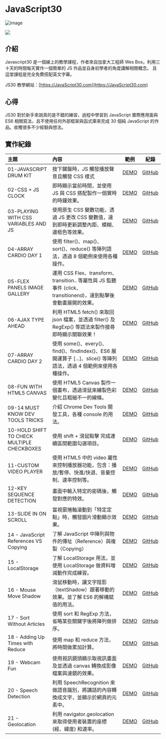 # JavaScript30

![image](https://img.shields.io/badge/JavaScript30-exercise-brightgreen.svg)

![](https://images2.imgbox.com/b5/5c/jHDElqnA_o.jpg)

## 介紹

Javascript30 是一個線上的教學課程，作者來自加拿大工程師 Wes Bos，利用三十天的時間每天實作一個簡單的 JS 作品並自身初學者的角度講解相關概念。 且這堂課程是完全免費搭配英文字幕。

JS30 教學網站：[https://JavaScript30.com](https://JavaScript30.com)

## 心得

JS30 對於新手來說真的是不錯的練習，過程中學習到 JavaScript 實際應用面與 ES6 相關寫法，且不使用任何外部框架與函式庫來完成 30 個純 JavaScript 的作品。收穫很多不少經驗與想法。

## 實作紀錄

| 主題                                       | 內容                                                                                                               |                                              範例                                              | 紀錄                                                                                               |
| :----------------------------------------- | :----------------------------------------------------------------------------------------------------------------- | :--------------------------------------------------------------------------------------------: | -------------------------------------------------------------------------------------------------- |
| 01-JAVASCRIPT DRUM KIT                     | 按下鍵盤時，JS 觸發播放聲音且觸發 CSS 樣式                                                                         |       [DEMO](https://jedchang.github.io/JavaScript30/01-JavaScript.Drum.Kit/index.html)        | [GitHub](https://github.com/jedchang/JavaScript30/tree/master/01-JavaScript.Drum.Kit)              |
| 02-CSS + JS CLOCK                          | 即時顯示當前時間，並使用 JS 與 CSS 搭配製作一個實時的時鐘效果。                                                    |         [DEMO](https://jedchang.github.io/JavaScript30/02-JS.and.CSS.Clock/index.html)         | [GitHub](https://github.com/jedchang/JavaScript30/tree/master/02-JS.and.CSS.Clock)                 |
| 03-PLAYING WITH CSS VARIABLES AND JS       | 使用原生 CSS 變數功能，透過 JS 更改 CSS 變數值，達到即時更新調整內距、模糊、邊框色等效果。                         |          [DEMO](https://jedchang.github.io/JavaScript30/03-CSS.Variables/index.html)           | [GitHub](https://github.com/jedchang/JavaScript30/tree/master/03-CSS.Variables)                    |
| 04-ARRAY CARDIO DAY 1                      | 使用 filter()、map()、sort()、reduce() 等陣列語法，透過 8 個範例來使用各種操作。                                   |        [DEMO](https://jedchang.github.io/JavaScript30/04-Array.Cardio.Day.1/index.html)        | [GitHub](https://github.com/jedchang/JavaScript30/tree/master/04-Array.Cardio.Day.1)               |
| 05-FLEX PANELS IMAGE GALLERY               | 運用 CSS Flex、transform、transition.. 等屬性與 JS 監聽事件 (click、transitionend)，達到點擊後會動畫展開的效果。   |        [DEMO](https://jedchang.github.io/JavaScript30/05-Flex.Panel.Gallery/index.html)        | [GitHub](https://github.com/jedchang/JavaScript30/tree/master/05-Flex.Panel.Gallery)               |
| 06-AJAX TYPE AHEAD                         | 利用 HTML5 fetch() 來取回 json 檔案，並透過 filter() 及 RegExp() 等語法來製作搜尋即時顯示關聯效果！                |            [DEMO](https://jedchang.github.io/JavaScript30/06-Type.Ahead/index.html)            | [GitHub](https://github.com/jedchang/JavaScript30/tree/master/06-Type.Ahead)                       |
| 07-ARRAY CARDIO DAY 2                      | 使用 some()、every()、find()、findIndex()、ES6 展開運算子 [...]、slice() 等陣列語法，透過 4 個範例來使用各種操作。 |        [DEMO](https://jedchang.github.io/JavaScript30/07-Array.Cardio.Day.2/index.html)        | [GitHub](https://github.com/jedchang/JavaScript30/tree/master/07-Array.Cardio.Day.2)               |
| 08-FUN WITH HTML5 CANVAS                   | 使用 HTML5 Canvas 製作一個畫布，透過滑鼠來繪製色彩變化且粗細不一的線條。                                           |      [DEMO](https://jedchang.github.io/JavaScript30/08-Fun.with.HTML5.Canvas/index.html)       | [GitHub](https://github.com/jedchang/JavaScript30/tree/master/08-Fun.with.HTML5.Canvas)            |
| 09-14 MUST KNOW DEV TOOLS TRICKS           | 介紹 Chrome Dev Tools 開發工具，各種 console 的用法。                                                              |       [DEMO](https://jedchang.github.io/JavaScript30/09-Dev.Tools.Domination/index.html)       | [GitHub](https://github.com/jedchang/JavaScript30/tree/master/09-Dev.Tools.Domination)             |
| 10-HOLD SHIFT TO CHECK MULTIPLE CHECKBOXES | 使用 shift + 滑鼠點擊 完成連續區間範圍勾選項目。                                                                   | [DEMO](https://jedchang.github.io/JavaScript30/10-Hold.Shift.and.Check.Checkboxes/index.html)  | [GitHub](https://github.com/jedchang/JavaScript30/tree/master/10-Hold.Shift.and.Check.Checkboxes)  |
| 11-CUSTOM VIDEO PLAYER                     | 使用 HTML5 中的 video 屬性來控制播放器功能，包含：播放/暫停、快進/快退、音量控制、速率控制等。                     |       [DEMO](https://jedchang.github.io/JavaScript30/11-Custom.Video.Player/index.html)        | [GitHub](https://github.com/jedchang/JavaScript30/tree/master/11-Custom.Video.Player)              |
| 12-KEY SEQUENCE DETECTION                  | 畫面中輸入特定的密碼後，觸發對應的特效。                                                                           |      [DEMO](https://jedchang.github.io/JavaScript30/12-Key.Sequence.Detection/index.html)      | [GitHub](https://github.com/jedchang/JavaScript30/tree/master/12-Key.Sequence.Detection)           |
| 13-SLIDE IN ON SCROLL                      | 當視窗捲軸滾動到「特定定點」時，觸發圖片滑動顯示效果。                                                             |        [DEMO](https://jedchang.github.io/JavaScript30/13-Slide.in.on.Scroll/index.html)        | [GitHub](https://github.com/jedchang/JavaScript30/tree/master/13-Slide.in.on.Scroll)               |
| 14 - JavaScript References VS Copying      | 了解 JavaScript 中陣列與物件的傳址（Reference）與複製（Copying）                                                   | [DEMO](https://jedchang.github.io/JavaScript30/14-JavaScript.References.VS.Copying/index.html) | [GitHub](https://github.com/jedchang/JavaScript30/tree/master/14-JavaScript.References.VS.Copying) |
| 15 - LocalStorage                          | 了解 LocalStorage 用法，並使用 LocalStorage 做資料增減動作完成練習。                                               |           [DEMO](https://jedchang.github.io/JavaScript30/15-LocalStorage/index.html)           | [GitHub](https://github.com/jedchang/JavaScript30/tree/master/15-LocalStorage)                     |
| 16 - Mouse Move Shadow                     | 滑鼠移動時，讓文字陰影（textShadow）跟著移動的效果。並了解 ES6 的解構賦值的用法。                                  |        [DEMO](https://jedchang.github.io/JavaScript30/16-Mouse.Move.Shadow/index.html)         | [GitHub](https://github.com/jedchang/JavaScript30/tree/master/16-Mouse.Move.Shadow)                |
| 17 - Sort Without Articles                 | 使用 sort 和 RegExp 方法，省略某些關鍵字後將陣列做排序。                                                           |      [DEMO](https://jedchang.github.io/JavaScript30/17-Sort.Without.Articles/index.html)       | [GitHub](https://github.com/jedchang/JavaScript30/tree/master/17-Sort.Without.Articles)            |
| 18 - Adding Up Times with Reduce           | 使用 map 和 reduce 方法，將時間做累加計算。                                                                        |   [DEMO](https://jedchang.github.io/JavaScript30/18-Adding.Up.Times.with.Reduce/index.html)    | [GitHub](https://github.com/jedchang/JavaScript30/tree/master/18-Adding.Up.Times.with.Reduce)      |
| 19 - Webcam Fun                            | 使用視訊鏡頭顯示取視訊畫面及並透過 canvas 轉換成影像檔案與濾鏡的效果。                                             |            [DEMO](https://jedchang.github.io/JavaScript30/19-Webcam.Fun/index.html)            | [GitHub](https://github.com/jedchang/JavaScript30/tree/master/19-Webcam.Fun)                       |
| 20 - Speech Detection                      | 利用 SpeechRecognition 來做語音識別，將講話的內容轉換成文字，並顯示於網頁的元素中。                                |         [DEMO](https://jedchang.github.io/JavaScript30/20-Speech.Detection/index.html)         | [GitHub](https://github.com/jedchang/JavaScript30/tree/master/20-Speech.Detection)                 |
| 21 - Geolocation                           | 利用 navigator.geolocation 來取得使用者裝置的座標 (經、緯度) 和速率。                                              |           [DEMO](https://jedchang.github.io/JavaScript30/21-Geolocation/index.html)            | [GitHub](https://github.com/jedchang/JavaScript30/tree/master/21-Geolocation)                      |
